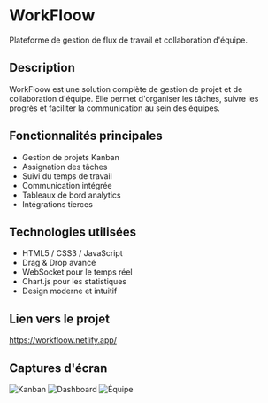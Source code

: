 # WorkFloow

Plateforme de gestion de flux de travail et collaboration d'équipe.

## Description
WorkFloow est une solution complète de gestion de projet et de collaboration d'équipe. Elle permet d'organiser les tâches, suivre les progrès et faciliter la communication au sein des équipes.

## Fonctionnalités principales
- Gestion de projets Kanban
- Assignation des tâches
- Suivi du temps de travail
- Communication intégrée
- Tableaux de bord analytics
- Intégrations tierces

## Technologies utilisées
- HTML5 / CSS3 / JavaScript
- Drag & Drop avancé
- WebSocket pour le temps réel
- Chart.js pour les statistiques
- Design moderne et intuitif

## Lien vers le projet
https://workfloow.netlify.app/

## Captures d'écran
![Kanban](./screenshots/kanban.png)
![Dashboard](./screenshots/dashboard.png)
![Équipe](./screenshots/team.png)
